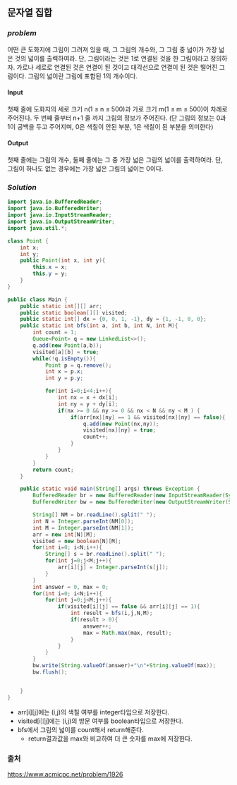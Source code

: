 ## **문자열 집합**


### ***problem***
어떤 큰 도화지에 그림이 그려져 있을 때, 그 그림의 개수와, 그 그림 중 넓이가 가장 넓은 것의 넓이를 출력하여라. 단, 그림이라는 것은 1로 연결된 것을 한 그림이라고 정의하자. 가로나 세로로 연결된 것은 연결이 된 것이고 대각선으로 연결이 된 것은 떨어진 그림이다. 그림의 넓이란 그림에 포함된 1의 개수이다.

#### Input
첫째 줄에 도화지의 세로 크기 n(1 ≤ n ≤ 500)과 가로 크기 m(1 ≤ m ≤ 500)이 차례로 주어진다. 두 번째 줄부터 n+1 줄 까지 그림의 정보가 주어진다. (단 그림의 정보는 0과 1이 공백을 두고 주어지며, 0은 색칠이 안된 부분, 1은 색칠이 된 부분을 의미한다)

#### Output
첫째 줄에는 그림의 개수, 둘째 줄에는 그 중 가장 넓은 그림의 넓이를 출력하여라. 단, 그림이 하나도 없는 경우에는 가장 넓은 그림의 넓이는 0이다.

### ***Solution***
``` java
import java.io.BufferedReader;
import java.io.BufferedWriter;
import java.io.InputStreamReader;
import java.io.OutputStreamWriter;
import java.util.*;

class Point {
    int x;
    int y;
    public Point(int x, int y){
        this.x = x;
        this.y = y;
    }
}

public class Main {
    public static int[][] arr;
    public static boolean[][] visited;
    public static int[] dx = {0, 0, 1, -1}, dy = {1, -1, 0, 0};
    public static int bfs(int a, int b, int N, int M){
        int count = 1;
        Queue<Point> q = new LinkedList<>();
        q.add(new Point(a,b));
        visited[a][b] = true;
        while(!q.isEmpty()){
            Point p = q.remove();
            int x = p.x;
            int y = p.y;

            for(int i=0;i<4;i++){
                int nx = x + dx[i];
                int ny = y + dy[i];
                if(nx >= 0 && ny >= 0 && nx < N && ny < M ) {
                    if(arr[nx][ny] == 1 && visited[nx][ny] == false){
                        q.add(new Point(nx,ny));
                        visited[nx][ny] = true;
                        count++;
                    }
                }
            }
        }
        return count;
    }

    public static void main(String[] args) throws Exception {
        BufferedReader br = new BufferedReader(new InputStreamReader(System.in));
        BufferedWriter bw = new BufferedWriter(new OutputStreamWriter(System.out));

        String[] NM = br.readLine().split(" ");
        int N = Integer.parseInt(NM[0]);
        int M = Integer.parseInt(NM[1]);
        arr = new int[N][M];
        visited = new boolean[N][M];
        for(int i=0; i<N;i++){
            String[] s = br.readLine().split(" ");
            for(int j=0;j<M;j++){
                arr[i][j] = Integer.parseInt(s[j]);
            }
        }
        int answer = 0, max = 0;
        for(int i=0; i<N;i++){
            for(int j=0;j<M;j++){
                if(visited[i][j] == false && arr[i][j] == 1){
                    int result = bfs(i,j,N,M);
                    if(result > 0){
                        answer++;
                        max = Math.max(max, result);
                    }
                }
            }
        }
        bw.write(String.valueOf(answer)+"\n"+String.valueOf(max));
        bw.flush();


    }
}
```

- arr[i][j]에는 (i,j)의 색칠 여부를 integer타입으로 저장한다.
- visited[i][j]에는 (i,j)의 방문 여부를 boolean타입으로 
저장한다.
- bfs에서 그림의 넓이를 count해서 return해준다.
    - return결과값을 max와 비교하여 더 큰 숫자를 max에 저장한다.


### 출처
https://www.acmicpc.net/problem/1926